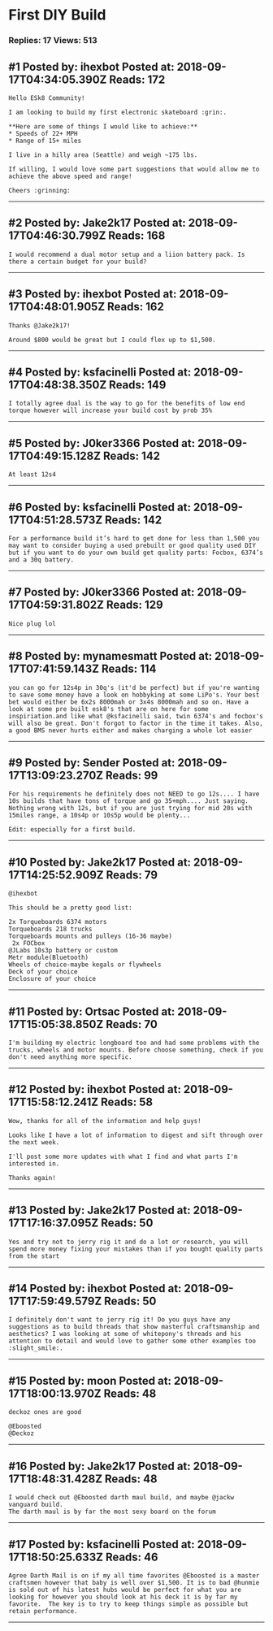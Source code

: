 # First DIY Build

### Replies: 17 Views: 513

## \#1 Posted by: ihexbot Posted at: 2018-09-17T04:34:05.390Z Reads: 172

```
Hello ESk8 Community!

I am looking to build my first electronic skateboard :grin:.

**Here are some of things I would like to achieve:**
* Speeds of 22+ MPH
* Range of 15+ miles

I live in a hilly area (Seattle) and weigh ~175 lbs.

If willing, I would love some part suggestions that would allow me to achieve the above speed and range!

Cheers :grinning:
```

---
## \#2 Posted by: Jake2k17 Posted at: 2018-09-17T04:46:30.799Z Reads: 168

```
I would recommend a dual motor setup and a liion battery pack. Is there a certain budget for your build?
```

---
## \#3 Posted by: ihexbot Posted at: 2018-09-17T04:48:01.905Z Reads: 162

```
Thanks @Jake2k17!

Around $800 would be great but I could flex up to $1,500.
```

---
## \#4 Posted by: ksfacinelli Posted at: 2018-09-17T04:48:38.350Z Reads: 149

```
I totally agree dual is the way to go for the benefits of low end torque however will increase your build cost by prob 35%
```

---
## \#5 Posted by: J0ker3366 Posted at: 2018-09-17T04:49:15.128Z Reads: 142

```
At least 12s4
```

---
## \#6 Posted by: ksfacinelli Posted at: 2018-09-17T04:51:28.573Z Reads: 142

```
For a performance build it’s hard to get done for less than 1,500 you may want to consider buying a used prebuilt or good quality used DIY but if you want to do your own build get quality parts: Focbox, 6374’s and a 30q battery.
```

---
## \#7 Posted by: J0ker3366 Posted at: 2018-09-17T04:59:31.802Z Reads: 129

```
Nice plug lol
```

---
## \#8 Posted by: mynamesmatt Posted at: 2018-09-17T07:41:59.143Z Reads: 114

```
you can go for 12s4p in 30q's (it'd be perfect) but if you're wanting to save some money have a look on hobbyking at some LiPo's. Your best bet would either be 6x2s 8000mah or 3x4s 8000mah and so on. Have a look at some pre built esk8's that are on here for some inspiriation.and like what @ksfacinelli said, twin 6374's and focbox's will also be great. Don't forgot to factor in the time it takes. Also, a good BMS never hurts either and makes charging a whole lot easier
```

---
## \#9 Posted by: Sender Posted at: 2018-09-17T13:09:23.270Z Reads: 99

```
For his requirements he definitely does not NEED to go 12s.... I have 10s builds that have tons of torque and go 35+mph.... Just saying.  Nothing wrong with 12s, but if you are just trying for mid 20s with 15miles range, a 10s4p or 10s5p would be plenty...

Edit: especially for a first build.
```

---
## \#10 Posted by: Jake2k17 Posted at: 2018-09-17T14:25:52.909Z Reads: 79

```
@ihexbot

This should be a pretty good list:

2x Torqueboards 6374 motors
Torqueboards 218 trucks
Torqueboards mounts and pulleys (16-36 maybe)
 2x FOCbox
@JLabs 10s3p battery or custom 
Metr module(Bluetooth)
Wheels of choice-maybe kegals or flywheels 
Deck of your choice
Enclosure of your choice
```

---
## \#11 Posted by: Ortsac Posted at: 2018-09-17T15:05:38.850Z Reads: 70

```
I'm building my electric longboard too and had some problems with the trucks, wheels and motor mounts. Before choose something, check if you don't need anything more specific.
```

---
## \#12 Posted by: ihexbot Posted at: 2018-09-17T15:58:12.241Z Reads: 58

```
Wow, thanks for all of the information and help guys!

Looks like I have a lot of information to digest and sift through over the next week.

I'll post some more updates with what I find and what parts I'm interested in.

Thanks again!
```

---
## \#13 Posted by: Jake2k17 Posted at: 2018-09-17T17:16:37.095Z Reads: 50

```
Yes and try not to jerry rig it and do a lot or research, you will spend more money fixing your mistakes than if you bought quality parts from the start
```

---
## \#14 Posted by: ihexbot Posted at: 2018-09-17T17:59:49.579Z Reads: 50

```
I definitely don't want to jerry rig it! Do you guys have any suggestions as to build threads that show masterful craftsmanship and aesthetics? I was looking at some of whitepony's threads and his attention to detail and would love to gather some other examples too :slight_smile:.
```

---
## \#15 Posted by: moon Posted at: 2018-09-17T18:00:13.970Z Reads: 48

```
deckoz ones are good

@Eboosted
@Deckoz
```

---
## \#16 Posted by: Jake2k17 Posted at: 2018-09-17T18:48:31.428Z Reads: 48

```
I would check out @Eboosted darth maul build, and maybe @jackw vanguard build. 
The darth maul is by far the most sexy board on the forum
```

---
## \#17 Posted by: ksfacinelli Posted at: 2018-09-17T18:50:25.633Z Reads: 46

```
Agree Darth Mail is on if my all time favorites @Eboosted is a master craftsmen however that baby is well over $1,500. It is to bad @hunmie is sold out of his latest hubs would be perfect for what you are looking for however you should look at his deck it is by far my favorite.  The key is to try to keep things simple as possible but retain performance.
```

---
